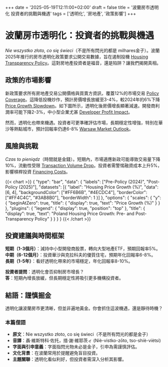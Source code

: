+++
date = '2025-05-19T12:11:00+02:00'
draft = false
title = '波蘭房市透明化 投資者的挑戰與機遇'
tags = ['透明化', '房地產', '政策影響']
+++

# 波蘭房市透明化：投資者的挑戰與機遇

*Nie wszystko złoto, co się świeci*（不是所有閃光的都是 milhares金子）。波蘭2025年推行的房市透明化政策要求公開交易數據，旨在遏制投機 [Housing Transparency Policy](https://www.rp.pl/nieruchomosci/art42309510-polska-transparentnosc-rynku-mieszkaniowego-2025)。這對房地產投資者是福音，還是陷阱？讓我們揭開真相。

## 政策的市場影響

新政策要求所有房地產交易公開價格與買賣方資訊，覆蓋12%的市場交易 [Policy Coverage](https://forsal.pl/nieruchomosci/artykuly/9797381,transparentnosc-transakcji-12-proc-rynku-2025.html)。這降低投機炒作，預計房價增長放緩至3-4%，較2024年的6%下降 [Price Growth Slowdown](https://www.parkiet.com/nieruchomosci/art42303827-spowolnienie-wzrostu-cen-mieszkan-2025)。如下圖所示，透明化後房價增長顯著減速。開發商利潤率可能下降2-3%，中小型企業尤甚 [Developer Profit Impact](https://bithub.pl/nieruchomosci/male-firmy-deweloperskie-spadek-marzy-2025/)。

然而，透明化也帶來機遇。投資者可更準確評估市場，長期穩定性增強，特別在華沙等熱點城市，預計回報率仍達6-8% [Warsaw Market Outlook](https://www.gazetaprawna.pl/nieruchomosci/artykuly/9800429,warszawa-rynek-mieszkaniowy-stabilnosc-2025.html)。

## 風險與挑戰

*Czas to pieniądz*（時間就是金錢）。短期內，市場適應新政可能導致交易量下降10%，流動性受限 [Transaction Volume Drop](https://www.rp.pl/nieruchomosci/art42309511-spadek-obrotu-mieszkaniami-2025)。投資者需警惕融資成本上升5%，影響槓桿投資 [Financing Costs](https://forsal.pl/finanse/artykuly/9797382,wzrost-kosztow-finansowania-nieruchomosci-2025.html)。

{{< chart >}}
{
  "type": "bar",
  "data": {
    "labels": ["Pre-Policy (2024)", "Post-Policy (2025)"],
    "datasets": [{
      "label": "Housing Price Growth (%)",
      "data": [6, 4],
      "backgroundColor": ["#FF6B6B", "#4ECDC4"],
      "borderColor": ["#FF4C4C", "#3AB8B0"],
      "borderWidth": 1
    }]
  },
  "options": {
    "scales": {
      "y": {
        "beginAtZero": true,
        "title": {
          "display": true,
          "text": "Price Growth (%)"
        }
      }
    },
    "plugins": {
      "legend": {
        "display": true,
        "position": "top"
      },
      "title": {
        "display": true,
        "text": "Poland Housing Price Growth: Pre- and Post-Transparency Policy"
      }
    }
  }
}
{{< /chart >}}

## 投資建議與時間框架

**短期（1-3個月）**：減持中小型開發商股票，轉向大型地產ETF，預期回報率5%。  
**中期（6-12個月）**：投資華沙與克拉科夫的優質住宅，預期年化回報率6-8%。  
**長期（1-5年）**：看好透明化帶來的市場穩定，年化回報率8-10%。

**投資者提問**：透明化會否抑制房市增長？  
**答**：短期內增長放緩，但長期穩定性將吸引更多機構投資者。

## 結語：謹慎掘金

透明化讓波蘭房市更清晰，但並非遍地黃金。你會抓住這波機遇，還是靜待時機？

### 本篇俚語
- **原文**：Nie wszystko złoto, co się świeci（不是所有閃光的都是金子）  
- **音譯**：聶·維斯特科·佐托，措·謝·維耶茨ィ (Niè-vistko-zōto, tso-shiè-viètsi)  
- **字面與引申意義**：字面指閃光物未必是金子，引申為需謹慎評估。  
- **文化背景**：在波蘭常用於提醒避免盲目投資。  
- **主題關聯**：透明化看似利好，但投資者需深入分析其影響。

